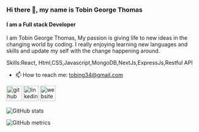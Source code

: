 ### Hi there 👋, my name is Tobin George Thomas
#### I am a Full stack Developer
I am Tobin George Thomas, My passion is giving life to new ideas in the changing world by coding. I really enjoying learning new languages and skills and update my self with the change happening around.


Skills:React, Html,CSS,Javascript,MongoDB,NextJs,ExpressJs,Restful API
- 📫 How to reach me: tobing34@gmail.com


[<img src='https://cdn.jsdelivr.net/npm/simple-icons@3.0.1/icons/github.svg' alt='github' height='40'>](https://github.com/tobing34)  [<img src='https://cdn.jsdelivr.net/npm/simple-icons@3.0.1/icons/linkedin.svg' alt='linkedin' height='40'>](https://www.linkedin.com/in/tobin-george-thomas-030510168/)  [<img src='https://cdn.jsdelivr.net/npm/simple-icons@3.0.1/icons/icloud.svg' alt='website' height='40'>](https://www.tobingeorgethomas.com)  

![GitHub stats](https://github-readme-stats.vercel.app/api?username=tobing34&show_icons=true)  

![GitHub metrics](https://metrics.lecoq.io/tobing34)  





